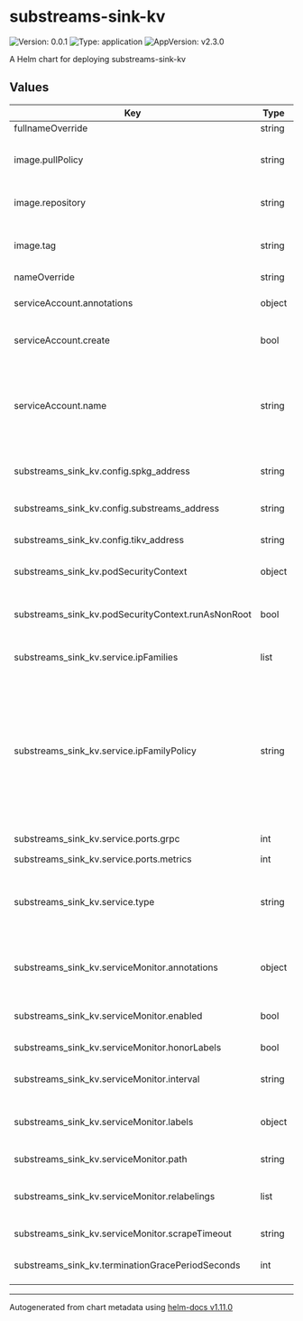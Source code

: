 # substreams-sink-kv

![Version: 0.0.1](https://img.shields.io/badge/Version-0.0.1-informational?style=flat-square) ![Type: application](https://img.shields.io/badge/Type-application-informational?style=flat-square) ![AppVersion: v2.3.0](https://img.shields.io/badge/AppVersion-v2.3.0-informational?style=flat-square)

A Helm chart for deploying substreams-sink-kv

## Values

| Key | Type | Default | Description |
|-----|------|---------|-------------|
| fullnameOverride | string | `""` |  |
| image.pullPolicy | string | `"IfNotPresent"` | Image pull policy (e.g., Always, IfNotPresent, Never) |
| image.repository | string | `"ghcr.io/streamingfast/substreams-sink-kv"` | Repository for the blockmeta service image |
| image.tag | string | `""` | Overrides the image tag (default: Chart.appVersion) |
| nameOverride | string | `""` |  |
| serviceAccount.annotations | object | `{}` | Annotations to add to the service account |
| serviceAccount.create | bool | `true` | Specifies whether a service account should be created |
| serviceAccount.name | string | `""` | The name of the service account to use.    If not set and `create` is true, a name is generated using the fullname template. |
| substreams_sink_kv.config.spkg_address | string | `""` | Authentication URL for the service |
| substreams_sink_kv.config.substreams_address | string | `""` | Address of the substreams service |
| substreams_sink_kv.config.tikv_address | string | `""` | Address of the sink service |
| substreams_sink_kv.podSecurityContext | object | `{"runAsNonRoot":false}` | Pod-wide security context settings |
| substreams_sink_kv.podSecurityContext.runAsNonRoot | bool | `false` | Run the pod as a non-root user (recommended for security) |
| substreams_sink_kv.service.ipFamilies | list | `["IPv4"]` | Set the IP families to use (e.g., ["IPv4", "IPv6"]) |
| substreams_sink_kv.service.ipFamilyPolicy | string | `"SingleStack"` | Set the IP family policy for the service Options: - SingleStack (IPv4 or IPv6) - PreferDualStack (Prefers dual-stack but may use single-stack) - RequireDualStack (Must use both IPv4 and IPv6) |
| substreams_sink_kv.service.ports.grpc | int | `50051` | Port for gRPC communication |
| substreams_sink_kv.service.ports.metrics | int | `9102` | Port for metrics |
| substreams_sink_kv.service.type | string | `"ClusterIP"` | Type of Kubernetes service (e.g., ClusterIP, NodePort, LoadBalancer) |
| substreams_sink_kv.serviceMonitor.annotations | object | `{}` | Additional annotations for the ServiceMonitor resource |
| substreams_sink_kv.serviceMonitor.enabled | bool | `false` | Enable or disable the service monitor |
| substreams_sink_kv.serviceMonitor.honorLabels | bool | `false` | Honor labels from scraped metrics |
| substreams_sink_kv.serviceMonitor.interval | string | `"30s"` | Interval at which Prometheus scrapes metrics |
| substreams_sink_kv.serviceMonitor.labels | object | `{}` | Additional labels for the ServiceMonitor resource |
| substreams_sink_kv.serviceMonitor.path | string | `"/metrics"` | Configure metrics path |
| substreams_sink_kv.serviceMonitor.relabelings | list | `[]` | Relabeling configurations for the ServiceMonitor |
| substreams_sink_kv.serviceMonitor.scrapeTimeout | string | `"10s"` | Timeout for the scrape request |
| substreams_sink_kv.terminationGracePeriodSeconds | int | `60` | Grace period for pod termination (in seconds) |

----------------------------------------------
Autogenerated from chart metadata using [helm-docs v1.11.0](https://github.com/norwoodj/helm-docs/releases/v1.11.0)

